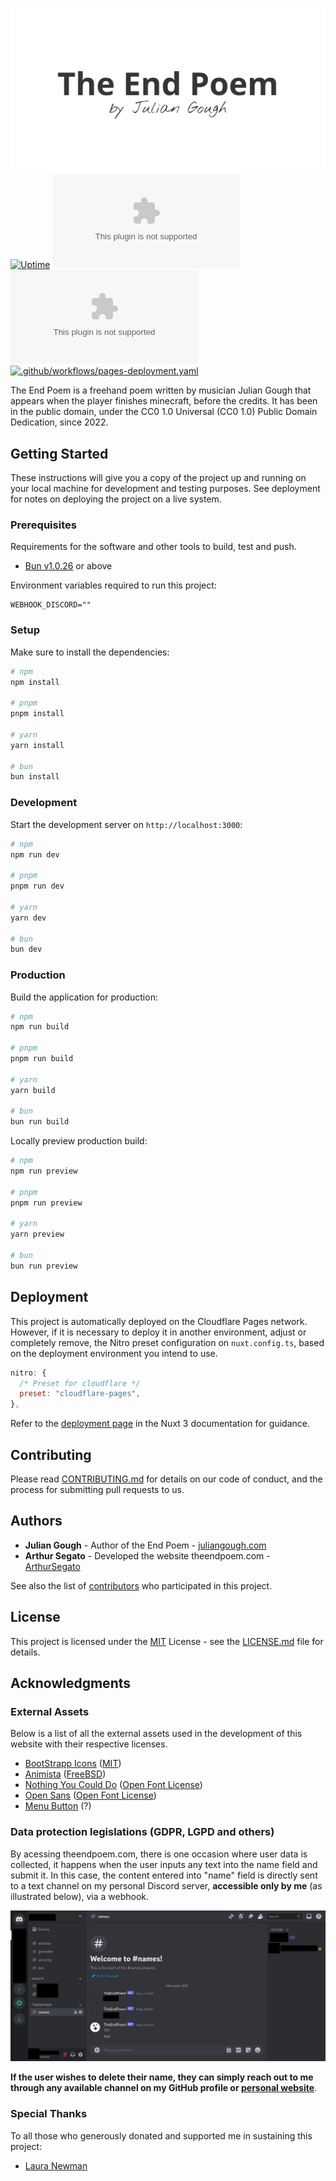 [![Website](.github/assets/banner.svg)](https://www.theendpoem.com)
[![Uptime](https://img.shields.io/website?url=https%3A%2F%2Fwww.theendpoem.com)](https://img.shields.io/website?url=https%3A%2F%2Fwww.theendpoem.com)
[![HSTS Status](https://img.shields.io/hsts/preload/theendpoem.com)](https://img.shields.io/hsts/preload/theendpoem.com)
[![Mozilla HTTP Observatory](https://img.shields.io/mozilla-observatory/grade/www.theendpoem.com?publish)](https://img.shields.io/mozilla-observatory/grade/www.theendpoem.com?publish)
[![.github/workflows/pages-deployment.yaml](https://github.com/ArthurSegato/TheEndPoem/actions/workflows/pages-deployment.yaml/badge.svg)](https://github.com/ArthurSegato/TheEndPoem/actions/workflows/pages-deployment.yaml)

The End Poem is a freehand poem written by musician Julian Gough that appears when the player finishes minecraft, before the credits. It has been in the public domain, under the CC0 1.0 Universal (CC0 1.0) Public Domain Dedication, since 2022.

## Getting Started

These instructions will give you a copy of the project up and running on your local machine for development and testing purposes. See deployment for notes on deploying the project on a live system.

### Prerequisites

Requirements for the software and other tools to build, test and push.

- [Bun v1.0.26](https://bun.sh/) or above

Environment variables required to run this project:

```Properties
WEBHOOK_DISCORD=""
```

### Setup

Make sure to install the dependencies:

```bash
# npm
npm install

# pnpm
pnpm install

# yarn
yarn install

# bun
bun install
```

### Development

Start the development server on `http://localhost:3000`:

```bash
# npm
npm run dev

# pnpm
pnpm run dev

# yarn
yarn dev

# bun
bun dev
```

### Production

Build the application for production:

```bash
# npm
npm run build

# pnpm
pnpm run build

# yarn
yarn build

# bun
bun run build
```

Locally preview production build:

```bash
# npm
npm run preview

# pnpm
pnpm run preview

# yarn
yarn preview

# bun
bun run preview
```

## Deployment

This project is automatically deployed on the Cloudflare Pages network. However, if it is necessary to deploy it in another environment, adjust or completely remove, the Nitro preset configuration on `nuxt.config.ts`, based on the deployment environment you intend to use.

```Javascript
nitro: {
  /* Preset for cloudflare */
  preset: "cloudflare-pages",
},
```

Refer to the [deployment page](https://nuxt.com/docs/getting-started/deployment) in the Nuxt 3 documentation for guidance.

## Contributing

Please read [CONTRIBUTING.md](CONTRIBUTING.md) for details on our code of conduct, and the process for submitting pull requests to us.

## Authors

- **Julian Gough** - Author of the End Poem - [juliangough.com](https://www.juliangough.com/)
- **Arthur Segato** - Developed the website theendpoem.com - [ArthurSegato](https://github.com/ArthurSegato)

See also the list of [contributors](https://github.com/ArthurSegato/TheEndPoem/graphs/contributors) who participated in this project.

## License

This project is licensed under the [MIT](LICENSE) License - see the [LICENSE.md](LICENSE) file for details.

## Acknowledgments

### External Assets

Below is a list of all the external assets used in the development of this website with their respective licenses.

- [BootStrapp Icons](https://icons.getbootstrap.com) ([MIT](https://github.com/twbs/icons/blob/main/LICENSE.md))
- [Animista](https://animista.net) ([FreeBSD](https://animista.net/license))
- [Nothing You Could Do](https://fonts.google.com/specimen/Nothing+You+Could+Do) ([Open Font License](https://scripts.sil.org/cms/scripts/page.php?site_id=nrsi&id=OFL))
- [Open Sans](https://fonts.google.com/specimen/Open+Sans) ([Open Font License](https://scripts.sil.org/cms/scripts/page.php?site_id=nrsi&id=OFL))
- [Menu Button](https://codepen.io/himalayasingh/pen/KOdJPM) (?)

### Data protection legislations (GDPR, LGPD and others)

By acessing theendpoem.com, there is one occasion where user data is collected, it happens when the user inputs any text into the name field and submit it. In this case, the content entered into "name" field is directly sent to a text channel on my personal Discord server, **accessible only by me** (as illustrated below), via a webhook.

![My Discord private server](.github/assets/discord.jpg "My Discord private server")

**If the user wishes to delete their name, they can simply reach out to me through any available channel on my GitHub profile or [personal website](https://www.arthursegato.dev/)**.

### Special Thanks

To all those who generously donated and supported me in sustaining this project:

- [Laura Newman](https://lauranewman.com/pages/index.php)
